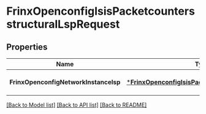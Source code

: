 # FrinxOpenconfigIsisPacketcountersstructuralLspRequest

## Properties
Name | Type | Description | Notes
------------ | ------------- | ------------- | -------------
**FrinxOpenconfigNetworkInstancelsp** | [***FrinxOpenconfigIsisPacketcountersstructuralLsp**](frinx.openconfig.isis.packetcountersstructural.Lsp.md) |  | [optional] [default to null]

[[Back to Model list]](../README.md#documentation-for-models) [[Back to API list]](../README.md#documentation-for-api-endpoints) [[Back to README]](../README.md)


